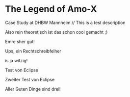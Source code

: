 # The Legend of Amo-X
Case Study at DHBW Mannheim //
This is a test description 

Also rein theoretisch ist das schon cool gemacht ;)

Emre sher gut!

Ups, ein Rechtschreibfelher

is ja witzig!

Test von Eclipse

Zweiter Test von Eclipse

Aller Guten Dinge sind drei!